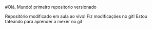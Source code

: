 #Olá, Mundo!
 primeiro repositorio versionado

Repositório modificado em aula ao vivo! 
Fiz modificações no git! 
Estou tateando para aprender a mexer no git
